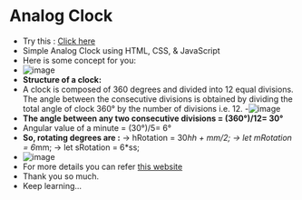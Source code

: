 # Analog Clock
- Try this : [Click here](https://soham47238.github.io/Analog-Clock/)
- Simple Analog Clock using HTML, CSS, & JavaScript
- Here is some concept for you:
- ![image](https://github.com/soham47238/Analog-Clock/assets/144425062/ff6a2fc6-d0d0-41f7-b709-17ba562f46de)
- **Structure of a clock:**
- A clock is composed of 360 degrees and divided into 12 equal divisions. The angle between the consecutive divisions is obtained by dividing the total angle of clock 360° by the number of divisions i.e. 12.
-![image](https://github.com/soham47238/Analog-Clock/assets/144425062/47fcfe21-91c4-487f-8a57-1966c158cc2c)
- **The angle between any two consecutive divisions = (360°)/12= 30°**
- Angular value of a minute = (30°)/5= 6°
- **So, rotating degrees are :**
-> hRotation = 30*hh + mm/2;
-> let mRotation = 6*mm;
-> let sRotation = 6*ss;
- ![image](https://github.com/soham47238/Analog-Clock/assets/144425062/8b42efeb-7f6e-45cc-8ae9-1209570a67ef)
- For more details you can refer [this website](https://byjus.com/govt-exams/clocks-logical-reasoning/)
- Thank you so much.
- Keep learning...
